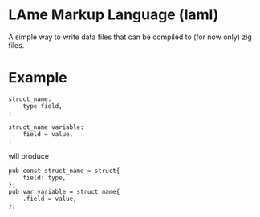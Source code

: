 # LAme Markup Language (laml)

A simple way to write data files that can be compiled to (for now only) zig files. 

# Example 

```laml
struct_name:
    type field,
;

struct_name variable:
    field = value,
;
```

will produce 

```zig 
pub const struct_name = struct{
    field: type,
};
pub var variable = struct_name{
    .field = value,
};
```
